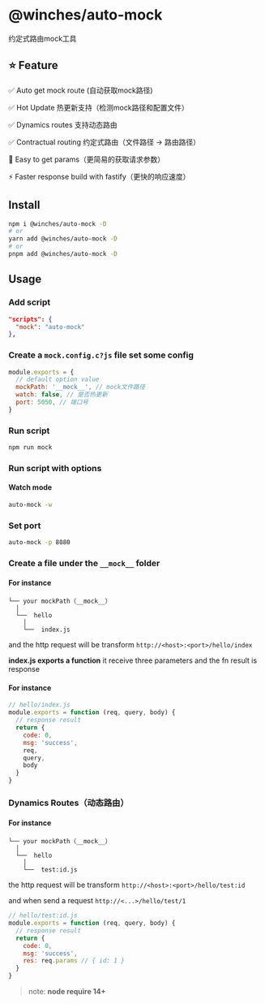 # @winches/auto-mock

约定式路由mock工具

## ⭐️ Feature
✅ Auto get mock route (自动获取mock路径)

✅ Hot Update 热更新支持（检测mock路径和配置文件）

✅ Dynamics routes 支持动态路由

✅ Contractual routing 约定式路由（文件路径 -> 路由路径）

🤖 Easy to get params（更简易的获取请求参数）

⚡ Faster response build with fastify（更快的响应速度）

## Install
```sh
npm i @winches/auto-mock -D
# or
yarn add @winches/auto-mock -D
# or
pnpm add @winches/auto-mock -D
```

## Usage
### Add script
```json
"scripts": {
  "mock": "auto-mock"
},
```

### Create a `mock.config.c?js` file set some config
```js
module.exports = {
  // default option value
  mockPath: '__mock__', // mock文件路径
  watch: false, // 是否热更新
  port: 5050, // 端口号
}
```

### Run script
```sh
npm run mock
```

### Run script with options
#### Watch mode
```sh
auto-mock -w
```

### Set port
```sh
auto-mock -p 8080
```

### Create a file under the `__mock__` folder
#### For instance
```
└── your mockPath（__mock__）
  │
  └──  hello
    │
    └──  index.js
```

and the http request will be transform `http://<host>:<port>/hello/index`

**index.js exports a function** it receive three parameters and the fn result is response

#### For instance
```js
// hello/index.js
module.exports = function (req, query, body) {
  // response result
  return {
    code: 0,
    msg: 'success',
    req,
    query,
    body
  }
}
```
### Dynamics Routes（动态路由）
#### For instance
```
└── your mockPath（__mock__）
  │
  └──  hello
    │
    └──  test:id.js
```
the http request will be transform `http://<host>:<port>/hello/test:id`

and when send a request `http://<...>/hello/test/1`
```js
// hello/test:id.js
module.exports = function (req, query, body) {
  // response result
  return {
    code: 0,
    msg: 'success',
    res: req.params // { id: 1 }
  }
}
```

> note: **node require 14+**